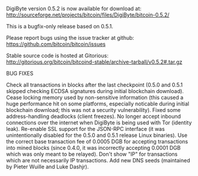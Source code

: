 DigiByte version 0.5.2 is now available for download at:
http://sourceforge.net/projects/bitcoin/files/DigiByte/bitcoin-0.5.2/

This is a bugfix-only release based on 0.5.1.

Please report bugs using the issue tracker at github:
https://github.com/bitcoin/bitcoin/issues

Stable source code is hosted at Gitorious:
http://gitorious.org/bitcoin/bitcoind-stable/archive-tarball/v0.5.2#.tar.gz

BUG FIXES

Check all transactions in blocks after the last checkpoint (0.5.0 and 0.5.1 skipped checking ECDSA signatures during initial blockchain download).
Cease locking memory used by non-sensitive information (this caused a huge performance hit on some platforms, especially noticable during initial blockchain download; this was
not a security vulnerability).
Fixed some address-handling deadlocks (client freezes).
No longer accept inbound connections over the internet when DigiByte is being used with Tor (identity leak).
Re-enable SSL support for the JSON-RPC interface (it was unintentionally disabled for the 0.5.0 and 0.5.1 release Linux binaries).
Use the correct base transaction fee of 0.0005 DGB for accepting transactions into mined blocks (since 0.4.0, it was incorrectly accepting 0.0001 DGB which was only meant to be relayed).
Don't show "IP" for transactions which are not necessarily IP transactions.
Add new DNS seeds (maintained by Pieter Wuille and Luke Dashjr).
